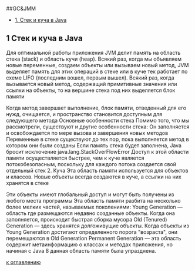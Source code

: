 ##GC&JMM

+ [1. Стек и куча в Java](#1-Стек-и-куча-в-Java)


## 1 Стек и куча в Java

Для оптимальной работы приложения JVM делит память на область стека (stack) и область кучи (heap). Всякий раз,
когда мы объявляем новые переменные, создаем объекты или вызываем новый метод, JVM выделяет память для этих операций в стеке или в куче
тек работает по схеме LIFO (последним вошел, первым вышел). Всякий раз, когда вызывается новый метод, содержащий
 примитивные значения или ссылки на объекты, то на вершине стека под них выделяется блок памяти

Когда метод завершает выполнение, блок памяти, отведенный для его нужд, очищается, и пространство становится доступным для следующего метода
Основные особенности стека
Помимо того, что мы рассмотрели, существуют и другие особенности стека:
Он заполняется и освобождается по мере вызова и завершения новых методов
Переменные в стеке существуют до тех пор, пока выполняется метод в котором они были созданы
Если память стека будет заполнена, Java бросит исключение java.lang.StackOverFlowError
Доступ к этой области памяти осуществляется быстрее, чем к куче
является потокобезопасным, поскольку для каждого потока создается свой отдельный стек
2. Куча
Эта область памяти используется для объектов и классов. Новые объекты всегда создаются в куче, а ссылки на них хранятся в стеке

Эти объекты имеют глобальный доступ и могут быть получены из любого места программы
Эта область памяти разбита на несколько более мелких частей, называемых поколениями:
Young Generation — область где размещаются недавно созданные объекты. Когда она заполняется, происходит быстрая сборка мусора
Old (Tenured) Generation — здесь хранятся долгоживущие объекты. Когда объекты из Young Generation достигают
 определенного порога "возраста", они перемещаются в Old Generation
Permanent Generation — эта область содержит метаинформацию о классах и методах приложения, но начиная с Java 8
 данная область памяти была упразднена.
 
[к оглавлению](#GC&JMM)